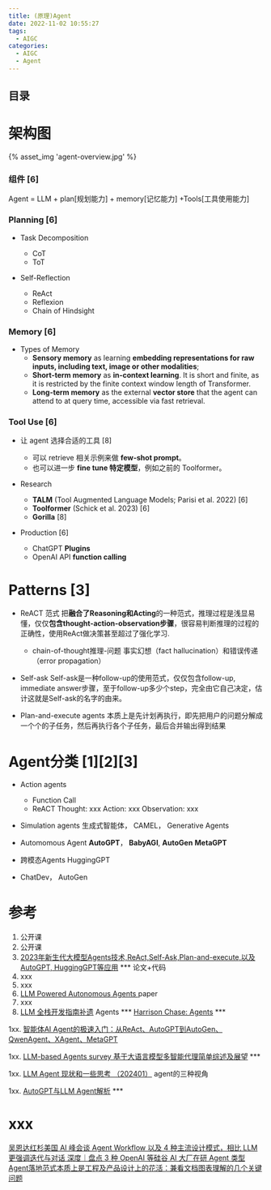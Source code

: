 ```yaml
---
title: (原理)Agent 
date: 2022-11-02 10:55:27
tags:
  - AIGC
categories: 
  - AIGC
  - Agent  
---
```


<p></p>
<!-- more -->


## 目录
<!-- toc -->


# 架构图  
{% asset_img 'agent-overview.jpg' %}

### 组件  [6]
Agent = LLM + plan[规划能力] + memory[记忆能力] +Tools[工具使用能力] 

###  Planning [6]
+ Task Decomposition
  - CoT 
  - ToT

+ Self-Reflection
  + ReAct 
  + Reflexion 
  + Chain of Hindsight 

### Memory [6]
+ Types of Memory
  - **Sensory memory** as learning **embedding representations for raw inputs, including text, image or other modalities**;
  - **Short-term memory** as **in-context learning**. It is short and finite, as it is restricted by the finite context window length of Transformer.
  - **Long-term memory** as the external **vector store** that the agent can attend to at query time, accessible via fast retrieval.

### Tool Use [6]
+ 让 agent 选择合适的工具 [8]
   - 可以 retrieve 相关示例来做 **few-shot prompt**。
   - 也可以进一步 **fine tune 特定模型**，例如之前的 Toolformer。

+ Research
  + **TALM** (Tool Augmented Language Models; Parisi et al. 2022) [6]
  + **Toolformer** (Schick et al. 2023)   [6]
  + **Gorilla** [8]

+ Production  [6]
  - ChatGPT **Plugins** 
  - OpenAI API **function calling**

# Patterns  [3]
+ ReACT 范式
  把**融合了Reasoning和Acting**的一种范式，推理过程是浅显易懂，仅仅**包含thought-action-observation步骤**，很容易判断推理的过程的正确性，使用ReAct做决策甚至超过了强化学习.  
  - chain-of-thought推理-问题
   事实幻想（fact hallucination）和错误传递（error propagation）
  
+ Self-ask
  Self-ask是一种follow-up的使用范式，仅仅包含follow-up, immediate answer步骤，至于follow-up多少个step，完全由它自己决定，估计这就是Self-ask的名字的由来。

+ Plan-and-execute agents
  本质上是先计划再执行，即先把用户的问题分解成一个个的子任务，然后再执行各个子任务，最后合并输出得到结果 
  
# Agent分类 [1][2][3]
+ Action agents  
    - Function Call
    - ReACT
      Thought: xxx
      Action: xxx
      Observation: xxx
    
+ Simulation agents 
    生成式智能体， CAMEL，  Generative Agents
    
+ Automomous Agent
    **AutoGPT**， **BabyAGI**,  **AutoGen**
    **MetaGPT**
    
+ 跨模态Agents
    HuggingGPT

+  ChatDev， AutoGen

# 参考
1. 公开课
2. 公开课
3. [2023年新生代大模型Agents技术,ReAct,Self-Ask,Plan-and-execute,以及AutoGPT, HuggingGPT等应用](https://zhuanlan.zhihu.com/p/642357544) ***  论文+代码
4. xxx
5. xxx
6. [LLM Powered Autonomous Agents ](https://lilianweng.github.io/posts/2023-06-23-agent/) paper 
7. xxx
8. [LLM 全栈开发指南补遗](https://zhuanlan.zhihu.com/p/633033220)  Agents  ***
   [Harrison Chase: Agents](https://fullstackdeeplearning.com/llm-bootcamp/spring-2023/chase-agents/)  ***

1xx. [智能体AI Agent的极速入门：从ReAct、AutoGPT到AutoGen、QwenAgent、XAgent、MetaGPT](https://blog.csdn.net/v_JULY_v/article/details/135868163?spm=1001.2014.3001.5502)   

1xx. [LLM-based Agents survey 基于大语言模型多智能代理简单综述及展望](https://zhuanlan.zhihu.com/p/648376562) ***

1xx. [LLM Agent 现状和一些思考 （202401）](https://zhuanlan.zhihu.com/p/679032270)
   agent的三种视角

1xx. [AutoGPT与LLM Agent解析](https://zhuanlan.zhihu.com/p/622947810) *** 

# xxx
[吴恩达红杉美国 AI 峰会谈 Agent Workflow 以及 4 种主流设计模式，相比 LLM 更强调迭代与对话 ](https://mp.weixin.qq.com/s/4ky_OSLrHh2MxdT3AjqW1Q)
[深度｜盘点 3 种 OpenAI 等硅谷 AI 大厂在研 Agent 类型](https://mp.weixin.qq.com/s/DyXv9nxFQJYUrAFr22BCCA)
[Agent落地范式本质上是工程及产品设计上的花活：兼看文档图表理解的几个关键问题](https://mp.weixin.qq.com/s/8k2Qo5vIJ2Gvm9QLFtZA4Q)